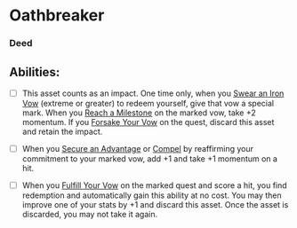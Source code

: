 # Oathbreaker
### Deed


## Abilities:
- [ ] This asset counts as an impact. One time only, when you [Swear an Iron Vow](Swear_an_Iron_Vow.md) (extreme or greater) to redeem yourself, give that vow a special mark. When you [Reach a Milestone](Reach_a_Milestone.md) on the marked vow, take +2 momentum. If you [Forsake Your Vow](Forsake_Your_Vow.md) on the quest, discard this asset and retain the impact.

- [ ] When you [Secure an Advantage](4._Moves/Adventure/Secure_an_Advantage.md) or [Compel](Compel.md) by reaffirming your commitment to your marked vow, add +1 and take +1 momentum on a hit.

- [ ] When you [Fulfill Your Vow](Fulfill_Your_Vow.md) on the marked quest and score a hit, you find redemption and automatically gain this ability at no cost. You may then improve one of your stats by +1 and discard this asset. Once the asset is discarded, you may not take it again.

